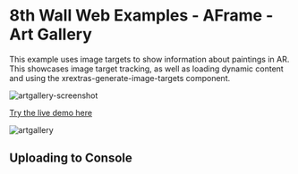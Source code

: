 # 8th Wall Web Examples - AFrame - Art Gallery

This example uses image targets to show information about paintings in AR. This showcases image target tracking, as well as loading dynamic content and using the xrextras-generate-image-targets component.

![artgallery-screenshot](artgal-src1.jpg)

[Try the live demo here](https://templates.8thwall.app/artgallery-aframe)


![artgallery](rtgal-src2.jpg)


## Uploading to Console


```

